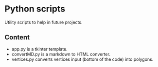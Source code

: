 # Python scripts

 Utility scripts to help in future projects.

 ## Content

 - app.py is a tkinter template.
 - convertMD.py is a markdown to HTML converter.
 - vertices.py converts vertices input (bottom of the code) into polygons.
